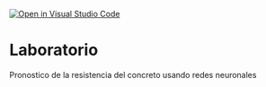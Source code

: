 [![Open in Visual Studio Code](https://classroom.github.com/assets/open-in-vscode-c66648af7eb3fe8bc4f294546bfd86ef473780cde1dea487d3c4ff354943c9ae.svg)](https://classroom.github.com/online_ide?assignment_repo_id=8069681&assignment_repo_type=AssignmentRepo)
# Laboratorio
Pronostico de la resistencia del concreto usando redes neuronales
